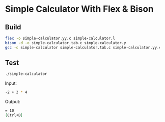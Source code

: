 # Simple Calculator With Flex & Bison


## Build

```bash
flex -o simple-calculator.yy.c simple-calculator.l
bison -d -o simple-calculator.tab.c simple-calculator.y
gcc -o simple-calculator simple-calculator.tab.c simple-calculator.yy.c
```

## Test

```bash
./simple-calculator
```

Input:

```bash
-2 + 3 * 4
```

Output:

```bash
= 10
(Ctrl+D)
```
